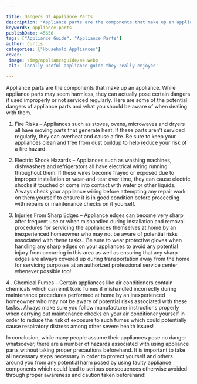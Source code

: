 ```yaml
---

title: Dangers Of Appliance Parts
description: "Appliance parts are the components that make up an appliance. While appliance parts may seem harmless, they can actually pose cert...learn more"
keywords: appliance parts
publishDate: 45656
tags: ["Appliance Guide", "Appliance Parts"]
author: Curtis
categories: ["Household Appliances"]
cover: 
 image: /img/applianceguide/44.webp
 alt: 'locally useful appliance guide they really enjoyed'

---
```


Appliance parts are the components that make up an appliance. While appliance parts may seem harmless, they can actually pose certain dangers if used improperly or not serviced regularly. Here are some of the potential dangers of appliance parts and what you should be aware of when dealing with them.

1. Fire Risks – Appliances such as stoves, ovens, microwaves and dryers all have moving parts that generate heat. If these parts aren’t serviced regularly, they can overheat and cause a fire. Be sure to keep your appliances clean and free from dust buildup to help reduce your risk of a fire hazard.

2. Electric Shock Hazards – Appliances such as washing machines, dishwashers and refrigerators all have electrical wiring running throughout them. If these wires become frayed or exposed due to improper installation or wear-and-tear over time, they can cause electric shocks if touched or come into contact with water or other liquids. Always check your appliance wiring before attempting any repair work on them yourself to ensure it is in good condition before proceeding with repairs or maintenance checks on it yourself.

3. Injuries From Sharp Edges – Appliance edges can become very sharp after frequent use or when mishandled during installation and removal procedures for servicing the appliances themselves at home by an inexperienced homeowner who may not be aware of potential risks associated with these tasks.. Be sure to wear protective gloves when handling any sharp edges on your appliances to avoid any potential injury from occurring in this area as well as ensuring that any sharp edges are always covered up during transportation away from the home for servicing purposes at an authorized professional service center whenever possible too!

4 . Chemical Fumes – Certain appliances like air conditioners contain chemicals which can emit toxic fumes if mishandled incorrectly during maintenance procedures performed at home by an inexperienced homeowner who may not be aware of potential risks associated with these tasks.. Always make sure you follow manufacturer instructions properly when carrying out maintenance checks on your air conditioner yourself in order to reduce the risk of exposure to such fumes which could potentially cause respiratory distress among other severe health issues! 

In conclusion, while many people assume their appliances pose no danger whatsoever, there are a number of hazards associated with using appliance parts without taking proper precautions beforehand. It is important to take all necessary steps necessary in order to protect yourself and others around you from any potential harm posed by using faulty appliance components which could lead to serious consequences otherwise avoided through proper awareness and caution taken beforehand!
